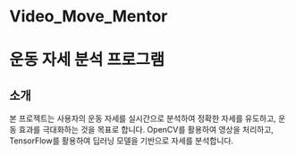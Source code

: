 # Video_Move_Mentor


# 운동 자세 분석 프로그램

## 소개

본 프로젝트는 사용자의 운동 자세를 실시간으로 분석하여 정확한 자세를 유도하고, 운동 효과를 극대화하는 것을 목표로 합니다. OpenCV를 활용하여 영상을 처리하고, TensorFlow를 활용하여 딥러닝 모델을 기반으로 자세를 분석합니다.

